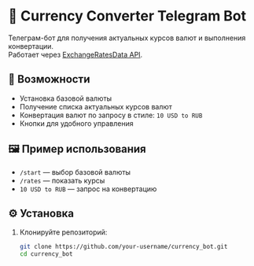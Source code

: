 # 💱 Currency Converter Telegram Bot

Телеграм-бот для получения актуальных курсов валют и выполнения конвертации.  
Работает через [ExchangeRatesData API](https://apilayer.com/marketplace/exchangerates_data-api).

## 🚀 Возможности

- Установка базовой валюты
- Получение списка актуальных курсов валют
- Конвертация валют по запросу в стиле: `10 USD to RUB`
- Кнопки для удобного управления

## 🖼️ Пример использования

- `/start` — выбор базовой валюты
- `/rates` — показать курсы
- `10 USD to RUB` — запрос на конвертацию

## ⚙️ Установка

1. Клонируйте репозиторий:
   ```bash
   git clone https://github.com/your-username/currency_bot.git
   cd currency_bot
